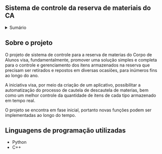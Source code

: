 ## Sistema de controle da reserva de materiais do CA

<details>
  <summary>Sumário</summary>
  <ol>
    <li>
      <a href="Sobre o projeto#sobre-o-projeto">Sobre o projeto</a>
      <ul>
        <li><a href="Linguagens de programação utilizadas#linguagens-de-programação-utilizadash">Linguagens de programação utilizadas</a></li>
      </ul>
    </li>
    <li>
      <a href="Primeiros passos#primeiros-passos">Primeiros assos</a>
      <ul>
        <li><a href="Pré requisitos#pré-requisitos">Pré requisitos</a></li>
        <li><a href="Instalação#instalação">Instalação</a></li>
      </ul>
    </li>
    <li><a href="Modo de uso#modo-de-uso">Modo de uso</a></li>
    <li><a href="Agradecimentos#agradecimentos">Agradecimentos</a></li>
  </ol>
</details>

## Sobre o projeto

O projeto de sistema de controle para a reserva de materias do Corpo de Alunos visa, fundamentalmente, promover uma solução simples e completa para o controle e gerenciamento dos itens armazenados na reserva que precisam ser retirados e repostos em diversas ocasiões, para inúmeros fins ao longo do ano.

A iniciativa visa, por meio da criação de um aplicativo, possibilitar a automatização do processo de cautela de descautela de materias, bem como um melhor controle da quantidade de itens de cada tipo armazenado em tempo real.

O projeto se encontra em fase inicial, portanto novas funções podem ser implementadas ao longo do tempo.

## Linguagens de programação utilizadas

- Python
- C++






